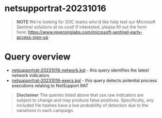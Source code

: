 # netsupportrat-20231016

> **NOTE**
> We're looking for SOC teams who'd like help test our Microsoft Sentinel solutions at no cost! If interested, please fill out the form here: https://www.reversinglabs.com/microsoft-sentinel-early-access-sign-up

# Query overview
* [netsupportrat-20231016-network.kql](./netsupportrat-20231016-network.kql) - this query identifies the latest network indicators
* [netsupportrat-20231016-execs.kql](./netsupportrat-20231016-execs.kql) - this query detects potential process executions relating to NetSupport RAT


> **Disclaimer**
> The queries listed above that use raw indicators are subject to change and may produce false positives. Specifically, any included file hashes have a low probability of detection due to the variations in each campaign. 
